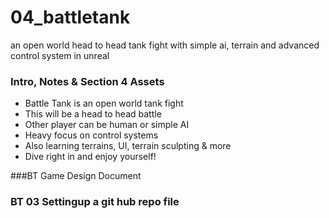 # 04_battletank
an open world head to head tank fight with simple ai, terrain and advanced control system in unreal

### Intro, Notes & Section 4 Assets ###

+ Battle Tank is an open world tank fight
+ This will be a head to head battle 
+ Other player can be human or simple AI 
+ Heavy focus on control systems 
+ Also learning terrains, UI, terrain sculpting & more 
+ Dive right in and enjoy yourself!


###BT Game Design Document
### BT 03 Settingup a git hub repo file
